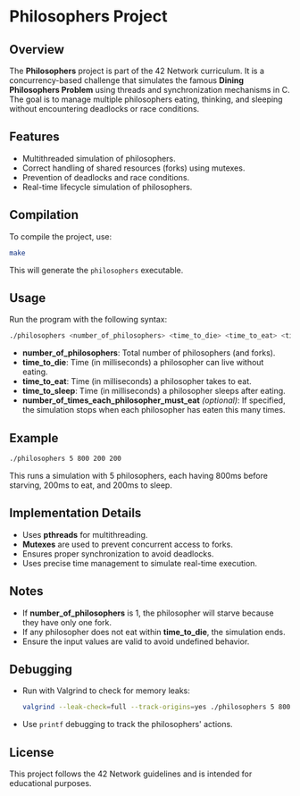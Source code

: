 # Philosophers Project

## Overview
The **Philosophers** project is part of the 42 Network curriculum. It is a concurrency-based challenge that simulates the famous **Dining Philosophers Problem** using threads and synchronization mechanisms in C. The goal is to manage multiple philosophers eating, thinking, and sleeping without encountering deadlocks or race conditions.

## Features
- Multithreaded simulation of philosophers.
- Correct handling of shared resources (forks) using mutexes.
- Prevention of deadlocks and race conditions.
- Real-time lifecycle simulation of philosophers.

## Compilation
To compile the project, use:
```sh
make
```
This will generate the `philosophers` executable.

## Usage
Run the program with the following syntax:
```sh
./philosophers <number_of_philosophers> <time_to_die> <time_to_eat> <time_to_sleep> [number_of_times_each_philosopher_must_eat]
```
- **number_of_philosophers**: Total number of philosophers (and forks).
- **time_to_die**: Time (in milliseconds) a philosopher can live without eating.
- **time_to_eat**: Time (in milliseconds) a philosopher takes to eat.
- **time_to_sleep**: Time (in milliseconds) a philosopher sleeps after eating.
- **number_of_times_each_philosopher_must_eat** *(optional)*: If specified, the simulation stops when each philosopher has eaten this many times.

## Example
```sh
./philosophers 5 800 200 200
```
This runs a simulation with 5 philosophers, each having 800ms before starving, 200ms to eat, and 200ms to sleep.

## Implementation Details
- Uses **pthreads** for multithreading.
- **Mutexes** are used to prevent concurrent access to forks.
- Ensures proper synchronization to avoid deadlocks.
- Uses precise time management to simulate real-time execution.

## Notes
- If **number_of_philosophers** is 1, the philosopher will starve because they have only one fork.
- If any philosopher does not eat within **time_to_die**, the simulation ends.
- Ensure the input values are valid to avoid undefined behavior.

## Debugging
- Run with Valgrind to check for memory leaks:
  ```sh
  valgrind --leak-check=full --track-origins=yes ./philosophers 5 800 200 200
  ```
- Use `printf` debugging to track the philosophers' actions.

## License
This project follows the 42 Network guidelines and is intended for educational purposes.

